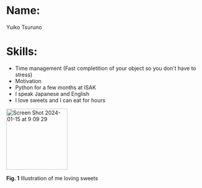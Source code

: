 # Name:
Yuiko Tsuruno

# Skills:
* Time management (Fast completition of your object so you don't have to stress)
* Motivation
* Python for a few months at ISAK
* I speak Japanese and English
* I love sweets and I can eat for hours

<img width="162" alt="Screen Shot 2024-01-15 at 9 09 29" src="https://github.com/Yuiko-tsr/unit-3/assets/134657923/4a74b6df-7e8e-4951-ba44-3f304db2d293">

**Fig. 1** Illustration of me loving sweets 
